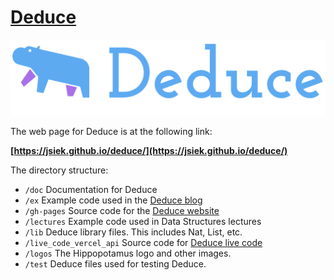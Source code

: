 # [Deduce](https://jsiek.github.io/deduce/)

![blue hippo next to the word deduce](/logos/Main-Logo.svg)

The web page for Deduce is at the following link:

**[https://jsiek.github.io/deduce/](https://jsiek.github.io/deduce/)**

The directory structure:
* `/doc` Documentation for Deduce
* `/ex` Example code used in the [Deduce blog](http://siek.blogspot.com/2024/06/data-structures-and-algorithms-correctly.html)
* `/gh-pages` Source code for the [Deduce website](https://jsiek.github.io/deduce/)
* `/lectures` Example code used in Data Structures lectures
* `/lib` Deduce library files. This includes Nat, List, etc.
* `/live_code_vercel_api` Source code for [Deduce live code](https://jsiek.github.io/deduce/sandbox.html)
* `/logos` The Hippopotamus logo and other images.
* `/test` Deduce files used for testing Deduce.
